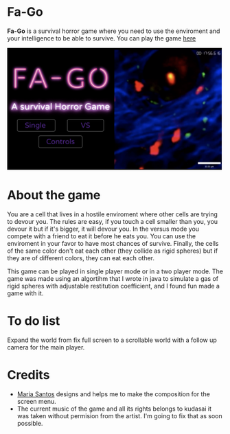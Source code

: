 # Fa-Go

**Fa-Go** is a survival horror game where you need to use the enviroment and your intelligence to be able to survive.
You can play the game <a href="https://edxz7.github.io/Fa-Go/">here</a>

<img src = "img/Screen Shot 2019-11-09 at 18.07.49.png" width="500">



About the game
============

You are a cell that lives in a hostile enviroment where other cells are trying to devour you. The rules are easy, if you touch a cell smaller than you, you devour it but if it's bigger, it will devour you. In the versus mode you compete with a friend to eat it before he eats you. You can use the enviroment in your favor to have most chances of survive. Finally, the cells of the same color don't eat each other (they collide as rigid spheres) but if they are of different colors, they can eat each other.  

This game can be played in single player mode or in a two player mode. The game was made using an algortihm that I wrote in java to simulate a gas of rigid spheres with adjustable restitution coefficient, and I found fun made a game with it.

To do list
============

Expand the world from fix full screen to a scrollable world with a follow up camera for the main player.


Credits
============
* <a href="https://github.com/merrymustard">Maria Santos</a> designs and helps me to make the composition for the screen menu. 
* The current music of the game and all its rights belongs to kudasai it was taken without permision from the artist. I'm going to fix that as soon possible. 

